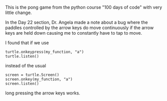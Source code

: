 This is the pong game from the python course "100 days of code" with very little change.

In the Day 22 section, Dr. Angela made a note about a bug where the paddles controlled by the arrow keys do move continuously if the arrow keys are held down causing me to constantly have to tap to move.

I found that if we use


    turtle.onkeypress(my_function, "a")
    turtle.listen()


instead of the usual

    screen = turtle.Screen()
    screen.onkey(my_function, "a")
    screen.listen()


long pressing the arrow keys works.